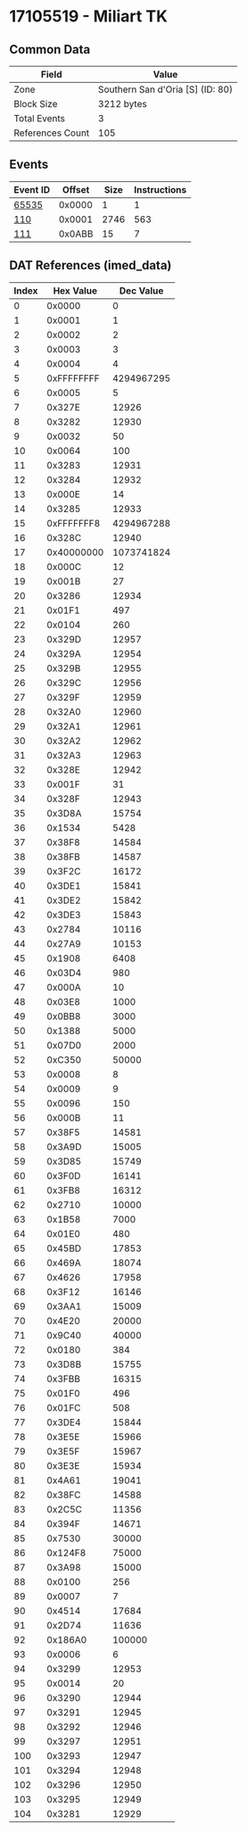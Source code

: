 # 17105519 - Miliart TK

## Common Data

| Field            | Value                            |
|------------------|----------------------------------|
| Zone             | Southern San d'Oria [S] (ID: 80) |
| Block Size       | 3212 bytes                       |
| Total Events     | 3                                |
| References Count | 105                              |

## Events

| Event ID            | Offset   |   Size |   Instructions |
|---------------------|----------|--------|----------------|
| [65535](./65535.md) | 0x0000   |      1 |              1 |
| [110](./110.md)     | 0x0001   |   2746 |            563 |
| [111](./111.md)     | 0x0ABB   |     15 |              7 |

## DAT References (imed_data)

|   Index | Hex Value   |   Dec Value |
|---------|-------------|-------------|
|       0 | 0x0000      |           0 |
|       1 | 0x0001      |           1 |
|       2 | 0x0002      |           2 |
|       3 | 0x0003      |           3 |
|       4 | 0x0004      |           4 |
|       5 | 0xFFFFFFFF  |  4294967295 |
|       6 | 0x0005      |           5 |
|       7 | 0x327E      |       12926 |
|       8 | 0x3282      |       12930 |
|       9 | 0x0032      |          50 |
|      10 | 0x0064      |         100 |
|      11 | 0x3283      |       12931 |
|      12 | 0x3284      |       12932 |
|      13 | 0x000E      |          14 |
|      14 | 0x3285      |       12933 |
|      15 | 0xFFFFFFF8  |  4294967288 |
|      16 | 0x328C      |       12940 |
|      17 | 0x40000000  |  1073741824 |
|      18 | 0x000C      |          12 |
|      19 | 0x001B      |          27 |
|      20 | 0x3286      |       12934 |
|      21 | 0x01F1      |         497 |
|      22 | 0x0104      |         260 |
|      23 | 0x329D      |       12957 |
|      24 | 0x329A      |       12954 |
|      25 | 0x329B      |       12955 |
|      26 | 0x329C      |       12956 |
|      27 | 0x329F      |       12959 |
|      28 | 0x32A0      |       12960 |
|      29 | 0x32A1      |       12961 |
|      30 | 0x32A2      |       12962 |
|      31 | 0x32A3      |       12963 |
|      32 | 0x328E      |       12942 |
|      33 | 0x001F      |          31 |
|      34 | 0x328F      |       12943 |
|      35 | 0x3D8A      |       15754 |
|      36 | 0x1534      |        5428 |
|      37 | 0x38F8      |       14584 |
|      38 | 0x38FB      |       14587 |
|      39 | 0x3F2C      |       16172 |
|      40 | 0x3DE1      |       15841 |
|      41 | 0x3DE2      |       15842 |
|      42 | 0x3DE3      |       15843 |
|      43 | 0x2784      |       10116 |
|      44 | 0x27A9      |       10153 |
|      45 | 0x1908      |        6408 |
|      46 | 0x03D4      |         980 |
|      47 | 0x000A      |          10 |
|      48 | 0x03E8      |        1000 |
|      49 | 0x0BB8      |        3000 |
|      50 | 0x1388      |        5000 |
|      51 | 0x07D0      |        2000 |
|      52 | 0xC350      |       50000 |
|      53 | 0x0008      |           8 |
|      54 | 0x0009      |           9 |
|      55 | 0x0096      |         150 |
|      56 | 0x000B      |          11 |
|      57 | 0x38F5      |       14581 |
|      58 | 0x3A9D      |       15005 |
|      59 | 0x3D85      |       15749 |
|      60 | 0x3F0D      |       16141 |
|      61 | 0x3FB8      |       16312 |
|      62 | 0x2710      |       10000 |
|      63 | 0x1B58      |        7000 |
|      64 | 0x01E0      |         480 |
|      65 | 0x45BD      |       17853 |
|      66 | 0x469A      |       18074 |
|      67 | 0x4626      |       17958 |
|      68 | 0x3F12      |       16146 |
|      69 | 0x3AA1      |       15009 |
|      70 | 0x4E20      |       20000 |
|      71 | 0x9C40      |       40000 |
|      72 | 0x0180      |         384 |
|      73 | 0x3D8B      |       15755 |
|      74 | 0x3FBB      |       16315 |
|      75 | 0x01F0      |         496 |
|      76 | 0x01FC      |         508 |
|      77 | 0x3DE4      |       15844 |
|      78 | 0x3E5E      |       15966 |
|      79 | 0x3E5F      |       15967 |
|      80 | 0x3E3E      |       15934 |
|      81 | 0x4A61      |       19041 |
|      82 | 0x38FC      |       14588 |
|      83 | 0x2C5C      |       11356 |
|      84 | 0x394F      |       14671 |
|      85 | 0x7530      |       30000 |
|      86 | 0x124F8     |       75000 |
|      87 | 0x3A98      |       15000 |
|      88 | 0x0100      |         256 |
|      89 | 0x0007      |           7 |
|      90 | 0x4514      |       17684 |
|      91 | 0x2D74      |       11636 |
|      92 | 0x186A0     |      100000 |
|      93 | 0x0006      |           6 |
|      94 | 0x3299      |       12953 |
|      95 | 0x0014      |          20 |
|      96 | 0x3290      |       12944 |
|      97 | 0x3291      |       12945 |
|      98 | 0x3292      |       12946 |
|      99 | 0x3297      |       12951 |
|     100 | 0x3293      |       12947 |
|     101 | 0x3294      |       12948 |
|     102 | 0x3296      |       12950 |
|     103 | 0x3295      |       12949 |
|     104 | 0x3281      |       12929 |
